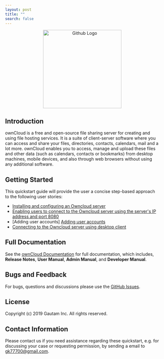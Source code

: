 ```yaml
---
layout: post
title: ""
search: false
---
```


<p align="center">
  <img src="https://user-images.githubusercontent.com/40832072/55623859-cf50e280-57c1-11e9-814b-8bdac30adac6.png" width="256" title="Github Logo">
</p>

## Introduction

ownCloud is a free and open-source file sharing server for creating and using file hosting services. It is a suite of client-server software where you can access and share your files, directories, contacts, calendars, mail and a lot more. ownCloud enables you to access, manage and upload these files and other data (such as calendars, contacts or bookmarks) from desktop machines, mobile devices, and also through web browsers without using any additional software.  

## Getting Started
This quickstart guide will provide the user a concise step-based approach to the following user stories:

* [Installing and configuring an Owncloud server](_posts/about/)
* [Enabling users to connect to the Owncloud server using the server's IP address and port 8080](/about/)
* [Adding user accounts]
  <a href="_posts/aa.md">Adding user accounts</a>
* [Connecting to the Owncloud server using desktop client](https://github.com/gk7700/connecting-to-an-ownCloud-Server-using-Desktop-Client/blob/master/index.md)

## Full Documentation

See the [ownCloud Documentation](https://doc.owncloud.com/server/) for full documentation, which includes, **Release Notes**, **User Manual**, **Admin Manual**, and **Developer Manual**.

## Bugs and Feedback

For bugs, questions and discussions please use the [GitHub Issues](https://github.com/gk7700/Introduction/issues).  

## License

Copyright (c) 2019 Gautam Inc. All rights reserved.

## Contact Information

Please contact us if you need assistance regarding these quickstart, e.g. for discussing your case or requesting permission, by sending a email to gk77700@gmail.com.
